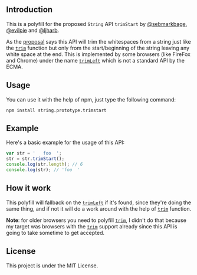 ## Introduction
This is a polyfill for the proposed `String` API `trimStart` by [@sebmarkbage](https://github.com/sebmarkbage), [@evilpie](https://github.com/evilpie/) and [@ljharb](https://github.com/ljharb).

As the [proposal](https://github.com/tc39/proposal-string-left-right-trim) says this API will trim the whitespaces from a string just like the [`trim`](https://developer.mozilla.org/en-US/docs/Web/JavaScript/Reference/Global_Objects/String/trim) function but only from the start/beginning of the string leaving any white space at the end. This is implemented by some browsers (like FireFox and Chrome) under the name [`trimLeft`](https://developer.mozilla.org/en-US/docs/Web/JavaScript/Reference/Global_Objects/String/TrimLeft) which is not a standard API by the ECMA.

## Usage

You can use it with the help of npm, just type the following command:

```
npm install string.prototype.trimstart
```

## Example

Here's a basic example for the usage of this API:

```javascript
var str = '   foo  ';
str = str.trimStart();
console.log(str.length); // 6
console.log(str); // 'foo  '
```

## How it work

This polyfill will fallback on the [`trimLeft`](https://developer.mozilla.org/en-US/docs/Web/JavaScript/Reference/Global_Objects/String/TrimLeft) if it's found, since they're doing the same thing, and if not it will do a work around with the help of [`trim`](https://developer.mozilla.org/en-US/docs/Web/JavaScript/Reference/Global_Objects/String/trim) function.

**Note**: for older browsers you need to polyfill [`trim`](https://developer.mozilla.org/en-US/docs/Web/JavaScript/Reference/Global_Objects/String/trim), I didn't do that because my target was browsers with the [`trim`](https://developer.mozilla.org/en-US/docs/Web/JavaScript/Reference/Global_Objects/String/trim) support already since this API is going to take sometime to get accepted.

## License

This project is under the MIT License.